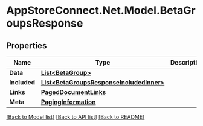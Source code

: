 # AppStoreConnect.Net.Model.BetaGroupsResponse

## Properties

Name | Type | Description | Notes
------------ | ------------- | ------------- | -------------
**Data** | [**List&lt;BetaGroup&gt;**](BetaGroup.md) |  | 
**Included** | [**List&lt;BetaGroupsResponseIncludedInner&gt;**](BetaGroupsResponseIncludedInner.md) |  | [optional] 
**Links** | [**PagedDocumentLinks**](PagedDocumentLinks.md) |  | 
**Meta** | [**PagingInformation**](PagingInformation.md) |  | [optional] 

[[Back to Model list]](../README.md#documentation-for-models) [[Back to API list]](../README.md#documentation-for-api-endpoints) [[Back to README]](../README.md)

